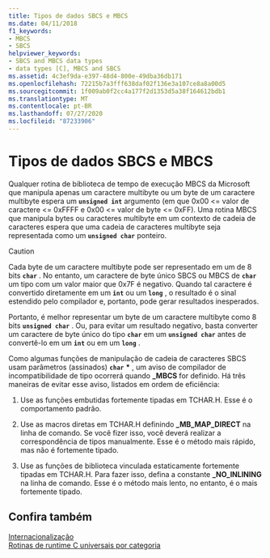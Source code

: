 ```yaml
---
title: Tipos de dados SBCS e MBCS
ms.date: 04/11/2018
f1_keywords:
- MBCS
- SBCS
helpviewer_keywords:
- SBCS and MBCS data types
- data types [C], MBCS and SBCS
ms.assetid: 4c3ef9da-e397-48d4-800e-49dba36db171
ms.openlocfilehash: 72215b7a3fff638daf02f136e3a107ce8a8a00d5
ms.sourcegitcommit: 1f009ab0f2cc4a177f2d1353d5a38f164612bdb1
ms.translationtype: MT
ms.contentlocale: pt-BR
ms.lasthandoff: 07/27/2020
ms.locfileid: "87233906"
---
```

# <a name="sbcs-and-mbcs-data-types"></a>Tipos de dados SBCS e MBCS

Qualquer rotina de biblioteca de tempo de execução MBCS da Microsoft que manipula apenas um caractere multibyte ou um byte de um caractere multibyte espera um **`unsigned int`** argumento (em que 0x00 <= valor de caractere <= 0xFFFF e 0x00 <= valor de byte <= 0xFF). Uma rotina MBCS que manipula bytes ou caracteres multibyte em um contexto de cadeia de caracteres espera que uma cadeia de caracteres multibyte seja representada como um **`unsigned char`** ponteiro.

> [!CAUTION]
> Cada byte de um caractere multibyte pode ser representado em um de 8 bits **`char`** . No entanto, um caractere de byte único SBCS ou MBCS de **`char`** um tipo com um valor maior que 0x7F é negativo. Quando tal caractere é convertido diretamente em um **`int`** ou um **`long`** , o resultado é o sinal estendido pelo compilador e, portanto, pode gerar resultados inesperados.

Portanto, é melhor representar um byte de um caractere multibyte como 8 bits **`unsigned char`** . Ou, para evitar um resultado negativo, basta converter um caractere de byte único do tipo **`char`** em um **`unsigned char`** antes de convertê-lo em um **`int`** ou em um **`long`** .

Como algumas funções de manipulação de cadeia de caracteres SBCS usam parâmetros (assinados) **`char`** <strong>\*</strong> , um aviso de compilador de incompatibilidade de tipo ocorrerá quando **_MBCS** for definido. Há três maneiras de evitar esse aviso, listados em ordem de eficiência:

1. Use as funções embutidas fortemente tipadas em TCHAR.H. Esse é o comportamento padrão.

1. Use as macros diretas em TCHAR.H definindo **_MB_MAP_DIRECT** na linha de comando. Se você fizer isso, você deverá realizar a correspondência de tipos manualmente. Esse é o método mais rápido, mas não é fortemente tipado.

1. Use as funções de biblioteca vinculada estaticamente fortemente tipadas em TCHAR.H. Para fazer isso, defina a constante **_NO_INLINING** na linha de comando. Esse é o método mais lento, no entanto, é o mais fortemente tipado.

## <a name="see-also"></a>Confira também

[Internacionalização](../c-runtime-library/internationalization.md)<br/>
[Rotinas de runtime C universais por categoria](../c-runtime-library/run-time-routines-by-category.md)<br/>

